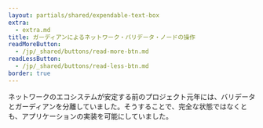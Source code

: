 ```yaml
---
layout: partials/shared/expendable-text-box
extra:
  - extra.md
title: ガーディアンによるネットワーク・バリデータ・ノードの操作
readMoreButton:
  - /jp/_shared/buttons/read-more-btn.md
readLessButton:
  - /jp/_shared/buttons/read-less-btn.md
border: true
---
```


ネットワークのエコシステムが安定する前のプロジェクト元年には、バリデータとガーディアンを分離していました。そうすることで、完全な状態ではなくとも、アプリケーションの実装を可能にしていました。